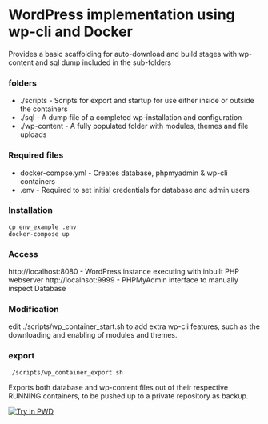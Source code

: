 # WordPress implementation using wp-cli and Docker

Provides a basic scaffolding for auto-download and build stages with wp-content and sql dump included in the sub-folders

### folders
* ./scripts - Scripts for export and startup for use either inside or outside the containers
* ./sql - A dump file of a completed wp-installation and configuration
* ./wp-content - A fully populated folder with modules, themes and file uploads

### Required files
* docker-compse.yml - Creates database, phpmyadmin & wp-cli containers
* .env - Required to set initial credentials for database and admin users

### Installation
```
cp env_example .env
docker-compose up
```

### Access
http://localhost:8080 - WordPress instance executing with inbuilt PHP webserver
http://localhsot:9999 - PHPMyAdmin interface to manually inspect Database

### Modification
edit ./scripts/wp_container_start.sh to add extra wp-cli features, such as the downloading and enabling of modules and themes.  

### export 
```
./scripts/wp_container_export.sh 
```
Exports both database and wp-content files out of their respective RUNNING containers, to be pushed up to a private repository as backup.

[![Try in PWD](https://raw.githubusercontent.com/play-with-docker/stacks/master/assets/images/button.png)](https://labs.play-with-docker.com/?stack=https://raw.githubusercontent.com/jptafe/wp-cli-docker/main/docker-compose.yml)

